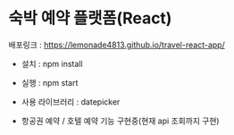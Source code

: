 # 숙박 예약 플랫폼(React)

  배포링크  : https://lemonade4813.github.io/travel-react-app/

- 설치 : npm install

- 실행 : npm start

- 사용 라이브러리 : datepicker

- 항공권 예약 / 호텔 예약 기능 구현중(현재 api 조회까지 구현)

